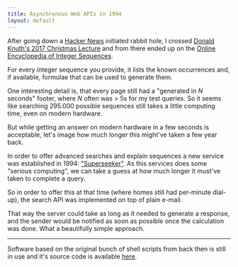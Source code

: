 ```yaml
---
title: Asynchronous Web APIs in 1994
layout: default
---
```


After going down a [Hacker News](https://news.ycombinator.com/item?id=15898919) initiated rabbit hole, I crossed [Donald Knuth's 2017 Christmas Lecture](https://www.youtube.com/watch?v=BxQw4CdxLr8) and from there ended up on the [Online Encyclopedia of Integer Sequences](http://oeis.org/).

For every integer sequence you provide, it lists the known occurrences and, if available, formulae that can be used to generate them.

One interesting detail is, that every page still had a "generated in _N_ seconds" footer, where _N_ often was > 5s for my test queries. So it seems like searching 295.000 possible sequences still takes a little computing time, even on modern hardware.

But while getting an answer on modern hardware in a few seconds is acceptable, let's image how much longer this might've taken a few year back.

In order to offer advanced searches and explain sequences a new service was established in 1994: ["Superseeker"](http://oeis.org/ol.html). As this services does some "serious computing", we can take a guess at how much longer it must've taken to complete a query.

So in order to offer this at that time (where homes still had per-minute dial-up), the search API was implemented  on top of plain e-mail.

That way the server could take as long as it needed to generate a response, and the sender would be notified as soon as possible once the calculation was done. What a beautifully simple approach.

----

Software based on the original bunch of shell scripts from back then is still in use and it's source code is available [here](http://oeis.org/ol_source.txt).



